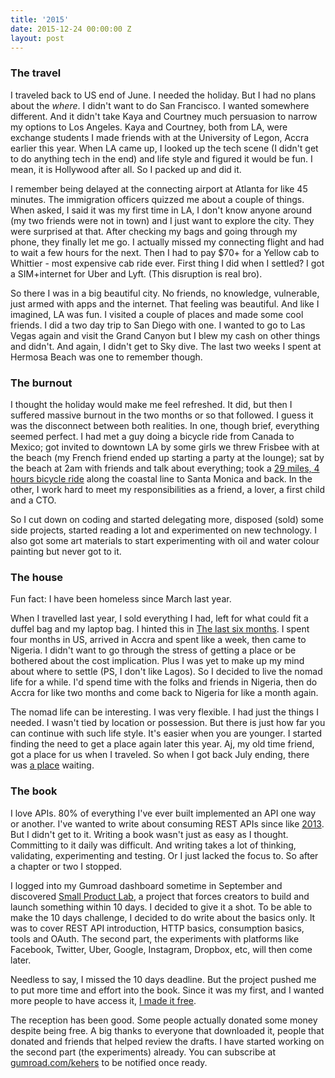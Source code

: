 ```yaml
---
title: '2015'
date: 2015-12-24 00:00:00 Z
layout: post
---
```


### The travel

I traveled back to US end of June. I needed the holiday. But I had no plans about the *where*. I didn't want to do San Francisco. I wanted somewhere different. And it didn't take Kaya and Courtney much persuasion to narrow my options to Los Angeles. Kaya and Courtney, both from LA, were exchange students I made friends with at the University of Legon, Accra earlier this year. When LA came up, I looked up the tech scene (I didn't get to do anything tech in the end) and life style and figured it would be fun. I mean, it is Hollywood after all. So I packed up and did it.

I remember being delayed at the connecting airport at Atlanta for like 45 minutes. The immigration officers quizzed me about a couple of things. When asked, I said it was my first time in LA, I don't know anyone around (my two friends were not in town) and I just want to explore the city. They were surprised at that. After checking my bags and going through my phone, they finally let me go. I actually missed my connecting flight and had to wait a few hours for the next. Then I had to pay $70+ for a Yellow cab to Whittier - most expensive cab ride ever. First thing I did when I settled? I got a SIM+internet for Uber and Lyft. (This disruption is real bro).

So there I was in a big beautiful city. No friends, no knowledge, vulnerable, just armed with apps and the internet. That feeling was beautiful. And like I imagined, LA was fun. I visited a couple of places and made some cool friends. I did a two day trip to San Diego with one. I wanted to go to Las Vegas again and visit the Grand Canyon but I blew my cash on other things and didn't. And again, I didn't get to Sky dive. The last two weeks I spent at Hermosa Beach was one to remember though.


### The burnout

I thought the holiday would make me feel refreshed. It did, but then I suffered massive burnout in the two months or so that followed. I guess it was the disconnect between both realities. In one, though brief, everything seemed perfect. I had met a guy doing a bicycle ride from Canada to Mexico; got invited to downtown LA by some girls we threw Frisbee with at the beach (my French friend ended up starting a party at the lounge); sat by the beach at 2am with friends and talk about everything; took a [29 miles, 4 hours bicycle ride](https://twitter.com/kehers/status/622880543399501825) along the coastal line to Santa Monica and back. In the other, I work hard to meet my responsibilities as a friend, a lover, a first child and a CTO.

So I cut down on coding and started delegating more, disposed (sold) some side projects, started reading a lot and experimented on new technology. I also got some art materials to start experimenting with oil and water colour painting but never got to it.

### The house

Fun fact: I have been homeless since March last year. 

When I travelled last year, I sold everything I had, left for what could fit a duffel bag and my laptop bag. I hinted this in [The last six months](http://obem.be/2014/10/01/the-last-six-months.html). I spent four months in US, arrived in Accra and spent like a week, then came to Nigeria. I didn't want to go through the stress of getting a place or be bothered about the cost implication. Plus I was yet to make up my mind about where to settle (PS, I don't like Lagos). So I decided to live the nomad life for a while. I'd spend time with the folks and friends in Nigeria, then do Accra for like two months and come back to Nigeria for like a month again.

The nomad life can be interesting. I was very flexible. I had just the things I needed. I wasn't tied by location or possession. But there is just how far you can continue with such life style. It's easier when you are younger. I started finding the need to get a place again later this year. Aj, my old time friend, got a place for us when I traveled. So when I got back July ending, there was [a place](https://www.instagram.com/p/7Z7za6v7Zk/?taken-by=kehers) waiting.


### The book

I love APIs. 80% of everything I've ever built implemented an API one way or another. I've wanted to write about consuming REST APIs since like [2013](http://obem.be/2013/12/13/2013.html). But I didn't get to it. Writing a book wasn't just as easy as I thought. Committing to it daily was difficult. And writing takes a lot of thinking, validating, experimenting and testing. Or I just lacked the focus to. So after a chapter or two I stopped.

I logged into my Gumroad dashboard sometime in September and discovered [Small Product Lab](https://gumroad.com/smallproductlab), a project that forces creators to build and launch something within 10 days. I decided to give it a shot. To be able to make the 10 days challenge, I decided to do write about the basics only. It was to cover REST API introduction, HTTP basics, consumption basics, tools and OAuth. The second part, the experiments with platforms like Facebook, Twitter, Uber, Google, Instagram, Dropbox, etc, will then come later.

Needless to say, I missed the 10 days deadline. But the project pushed me to put more time and effort into the book. Since it was my first, and I wanted more people to have access it, [I made it free](http://gum.co/Sxoj).

The reception has been good. Some people actually donated some money despite being free. A big thanks to everyone that downloaded it, people that donated and friends that helped review the drafts. I have started working on the second part (the experiments) already. You can subscribe at [gumroad.com/kehers](http://gumroad.com/kehers) to be notified once ready.